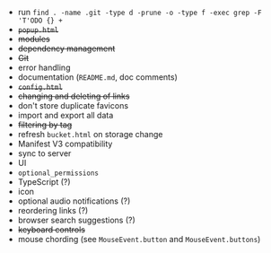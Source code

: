 - run `find . -name .git -type d -prune -o -type f -exec grep -F 'T'ODO {} +`
- ~~`popup.html`~~
- ~~modules~~
- ~~dependency management~~
- ~~Git~~
- error handling
- documentation (`README.md`, doc comments)
- ~~`config.html`~~
- ~~changing and deleting of links~~
- don't store duplicate favicons
- import and export all data
- ~~filtering by tag~~
- refresh `bucket.html` on storage change
- Manifest V3 compatibility
- sync to server
- UI
- `optional_permissions`
- TypeScript (?)
- icon
- optional audio notifications (?)
- reordering links (?)
- browser search suggestions (?)
- ~~keyboard controls~~
- mouse chording (see `MouseEvent.button` and `MouseEvent.buttons`)
